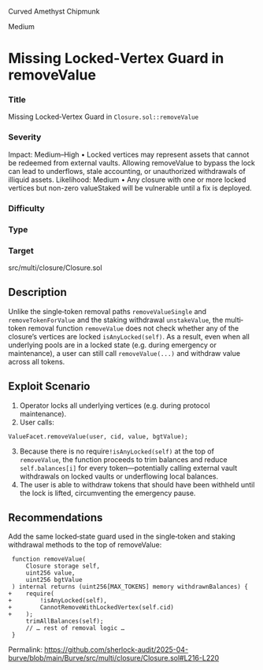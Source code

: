 Curved Amethyst Chipmunk

Medium

# Missing Locked‐Vertex Guard in removeValue

### Title
Missing Locked‐Vertex Guard in `Closure.sol::removeValue`

### Severity
Impact: Medium–High
	•	Locked vertices may represent assets that cannot be redeemed from external vaults. Allowing removeValue to bypass the lock can lead to underflows, stale accounting, or unauthorized withdrawals of illiquid assets.
Likelihood: Medium
	•	Any closure with one or more locked vertices but non-zero valueStaked will be vulnerable until a fix is deployed.

### Difficulty


### Type


### Target
src/multi/closure/Closure.sol

## Description
Unlike the single‐token removal paths `removeValueSingle` and `removeTokenForValue` and the staking withdrawal `unstakeValue`, the multi‐token removal function `removeValue` does not check whether any of the closure’s vertices are locked `isAnyLocked(self)`. As a result, even when all underlying pools are in a locked state (e.g. during emergency or maintenance), a user can still call `removeValue(...)` and withdraw value across all tokens.

## Exploit Scenario
1.	Operator locks all underlying vertices (e.g. during protocol maintenance).
2.	User calls:
```solidity
ValueFacet.removeValue(user, cid, value, bgtValue);
```
3.	Because there is no require`!isAnyLocked(self)` at the top of `removeValue`, the function proceeds to trim balances and reduce `self.balances[i]` for every token—potentially calling external vault withdrawals on locked vaults or underflowing local balances.
4.	The user is able to withdraw tokens that should have been withheld until the lock is lifted, circumventing the emergency pause.

## Recommendations
Add the same locked‐state guard used in the single‐token and staking withdrawal methods to the top of removeValue:
```solidity
 function removeValue(
     Closure storage self,
     uint256 value,
     uint256 bgtValue
 ) internal returns (uint256[MAX_TOKENS] memory withdrawnBalances) {
+    require(
+        !isAnyLocked(self),
+        CannotRemoveWithLockedVertex(self.cid)
+    );
     trimAllBalances(self);
     // … rest of removal logic …
 }
```


Permalink:
https://github.com/sherlock-audit/2025-04-burve/blob/main/Burve/src/multi/closure/Closure.sol#L216-L220

